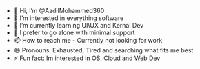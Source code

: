 - 👋 Hi, I’m @AadilMohammed360
- 👀 I’m interested in everything software
- 🌱 I’m currently learning UI\UX and Kernal Dev
- 💞️ I prefer to go alone with minimal support
- 📫 How to reach me - Currently not looking for work
- 😄 Pronouns: Exhausted, Tired and searching what fits me best
- ⚡ Fun fact: Im interested in OS, Cloud and Web Dev

<!---
AadilMohammed360/AadilMohammed360 is a ✨ special ✨ repository because its `README.md` (this file) appears on your GitHub profile.
You can click the Preview link to take a look at your changes.
--->
